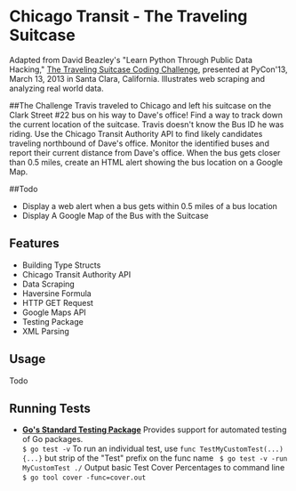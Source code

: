# Chicago Transit - The Traveling Suitcase

Adapted from David Beazley's "Learn Python Through Public Data Hacking," [The Traveling Suitcase Coding Challenge](https://www.youtube.com/watch?v=RrPZza_vZ3w), presented at PyCon'13, March 13, 2013 in Santa Clara, California. Illustrates web scraping and analyzing real world data.

##The Challenge
Travis traveled to Chicago and left his suitcase on the Clark Street #22 bus on his way to Dave's office! Find a way to track down the current location of the suitcase. Travis doesn't know the Bus ID he was riding. Use the Chicago Transit Authority API to find likely candidates traveling northbound of Dave's office. Monitor the identified buses and report their current distance from Dave's office. When the bus gets closer than 0.5 miles, create an HTML alert showing the bus location on a Google Map.


##Todo
* Display a web alert when a bus gets within 0.5 miles of a bus location
* Display A Google Map of the Bus with the Suitcase

## Features
* Building Type Structs
* Chicago Transit Authority API
* Data Scraping
* Haversine Formula
* HTTP GET Request
* Google Maps API
* Testing Package
* XML Parsing

## Usage
Todo

## Running Tests
 * <b>[Go's Standard Testing Package](https://golang.org/pkg/testing/)</b>
Provides support for automated testing of Go packages.<br> 
   ``` $ go test -v ```
   To run an individual test, use `func TestMyCustomTest(...){...}` but strip of the "Test" prefix on the func name
   ``` $ go test -v -run MyCustomTest ./```
   Output basic Test Cover Percentages to command line
   ``` $ go tool cover -func=cover.out ```
